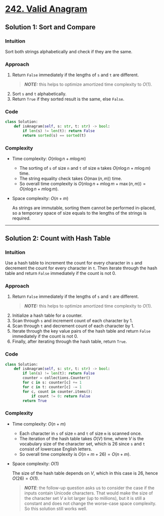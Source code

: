 # [242. Valid Anagram](https://leetcode.com/problems/valid-anagram/solutions/4074888/valid-anagram-python-easy-explanations/)

## Solution 1: Sort and Compare

### Intuition

Sort both strings alphabetically and check if they are the same.

### Approach

1. Return `False` immediately if the lengths of `s` and `t` are different.
   > **_NOTE:_** this helps to optimize amortized time complexity to $O(1)$.
1. Sort `s` and `t` alphabetically.
1. Return `True` if they sorted result is the same, else `False`.

### Code

```python
class Solution:
    def isAnagram(self, s: str, t: str) -> bool:
        if len(s) != len(t): return False
        return sorted(s) == sorted(t)
```

### Complexity

- Time complexity: $O(n \log n + m \log m)$

  - The sorting of `s` of size `n` and `t` of size `m` takes $O(n \log n + m \log m)$ time.
  - The string equality check takes $O(\max (n, m))$ time.
  - So overall time complexity is $O(n \log n + m \log m + \max (n, m)) = O(n \log n + m \log m)$.

- Space complexity: $O(n + m)$

  As strings are immutable, sorting them cannot be performed in-placed, so a temporary space of size equals to the lengths of the strings is required.

---

## Solution 2: Count with Hash Table

### Intuition

Use a hash table to increment the count for every character in `s` and decrement the count for every character in `t`. Then iterate through the hash table and return `False` immediately if the count is not 0.

### Approach

1. Return `False` immediately if the lengths of `s` and `t` are different.
    > **_NOTE:_** this helps to optimize amortized time complexity to $O(1)$.
1. Initialize a hash table for a counter.
1. Scan through `s` and increment count of each character by 1.
1. Scan through `t` and decrement count of each character by 1.
1. Iterate through the key value pairs of the hash table and return `False` immediately if the count is not 0.
1. Finally, after iterating through the hash table, return `True`.

### Code

```python
class Solution:
    def isAnagram(self, s: str, t: str) -> bool:
        if len(s) != len(t): return False
        counter = collections.Counter()
        for c in s: counter[c] += 1
        for c in t: counter[c] -= 1
        for c, count in counter.items():
            if count != 0: return False
        return True

```

### Complexity

- Time complexity: $O(n + m)$

  - Each character in `s` of size `n` and `t` of size `m` is scanned once.
  - The iteration of the hash table takes $O(V)$ time, where $V$ is the vocabulary size of the character set, which is 26 since `s` and `t` consist of lowercase English letters.
  - So overall time complexity is $O(n + m + 26)= O(n + m)$.

- Space complexity: $O(1)$

  The size of the hash table depends on $V$, which in this case is 26, hence $O(26)= O(1)$.
  > **_NOTE_**: the follow-up question asks us to consider the case if the inputs contain Unicode characters. That would make the size of the character set $V$ a lot larger (up to  millions), but it is still a constant and does not change the worse-case space complexity. So this solution still works well.

